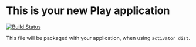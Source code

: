 This is your new Play application 
=================================

[![Build Status](https://travis-ci.org/hwaldstein1997/HomeworkOrganizer.svg?branch=master)](https://travis-ci.org/hwaldstein1997/HomeworkOrganizer)

This file will be packaged with your application, when using `activator dist`.

